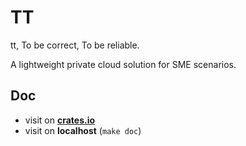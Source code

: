 # TT

tt, To be correct, To be reliable.

A lightweight private cloud solution for SME scenarios.

## Doc

- visit on [**crates.io**](https://docs.rs/ttstack/0.0.2/ttstack/index.html)
- visit on **localhost** (`make doc`)

